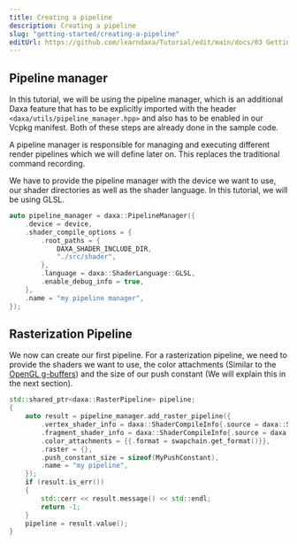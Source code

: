 ```yaml
---
title: Creating a pipeline
description: Creating a pipeline
slug: "getting-started/creating-a-pipeline"
editUrl: https://github.com/learndaxa/Tutorial/edit/main/docs/03 Getting started/05_Creating_a_pipeline.md
---
```


## Pipeline manager

In this tutorial, we will be using the pipeline manager, which is an additional Daxa feature that has to be explicitly imported with the header `<daxa/utils/pipeline_manager.hpp>` and also has to be enabled in our Vcpkg manifest. Both of these steps are already done in the sample code.

A pipeline manager is responsible for managing and executing different render pipelines which we will define later on. This replaces the traditional command recording.

We have to provide the pipeline manager with the device we want to use, our shader directories as well as the shader language. In this tutorial, we will be using GLSL.

```cpp
auto pipeline_manager = daxa::PipelineManager({
    .device = device,
    .shader_compile_options = {
        .root_paths = {
            DAXA_SHADER_INCLUDE_DIR,
            "./src/shader",
        },
        .language = daxa::ShaderLanguage::GLSL,
        .enable_debug_info = true,
    },
    .name = "my pipeline manager",
});
```

## Rasterization Pipeline

We now can create our first pipeline. For a rasterization pipeline, we need to provide the shaders we want to use, the color attachments (Similar to the [OpenGL g-buffers](https://learnopengl.com/Advanced-Lighting/Deferred-Shading)) and the size of our push constant (We will explain this in the next section).

```cpp
std::shared_ptr<daxa::RasterPipeline> pipeline;
{
    auto result = pipeline_manager.add_raster_pipeline({
        .vertex_shader_info = daxa::ShaderCompileInfo{.source = daxa::ShaderFile{"main.glsl"}},
        .fragment_shader_info = daxa::ShaderCompileInfo{.source = daxa::ShaderFile{"main.glsl"}},
        .color_attachments = {{.format = swapchain.get_format()}},
        .raster = {},
        .push_constant_size = sizeof(MyPushConstant),
        .name = "my pipeline",
    });
    if (result.is_err())
    {
        std::cerr << result.message() << std::endl;
        return -1;
    }
    pipeline = result.value();
}
```
